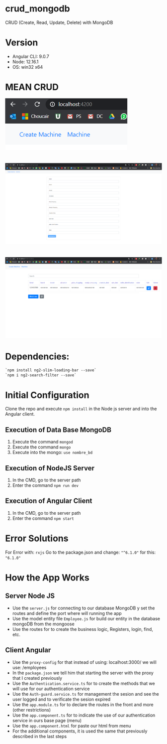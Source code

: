 # crud_mongodb

CRUD (Create, Read, Update, Delete) with MongoDB 



# Version

* Angular CLI: 9.0.7
* Node: 12.16.1
* OS: win32 x64

# MEAN CRUD

![MEAN Todo](screenshots/CRUD-MEAN-MongoDB-Express-Angular-NodeJS.png)
#
![MEAN Todo](screenshots/CRUD-MEAN-MongoDB-Express-Angular-NodeJS-2.png)
#
![MEAN Todo](screenshots/CRUD-MEAN-MongoDB-Express-Angular-NodeJS-3.png)

# Dependencies:
    `npm install ng2-slim-loading-bar --save`
    `npm i ng2-search-filter --save`

# Initial Configuration
Clone the repo and execute `npm install` in the Node js server and into the Angular client.

## Execution of Data Base MongoDB
1. Execute the command `mongod `
2. Èxecute the command `mongo`
3. Execute into the mongo: `use nombre_bd`

## Execution of NodeJS Server
1. In the CMD, go to the server path
2. Enter the command `npm run dev`

## Execution of Angular Client
1. In the CMD, go to the server path
2. Enter the command `npm start`

# Error Solutions
For Error with: `rxjs` Go to the package.json and change: `"^6.1.0"` for this: `"6.1.0"`

# How the App Works

## Server Node JS
* Use the `server.js` for connecting to our database MongoDB y set the routes and define the port where will running the app
* Use the model entity file `Employee.js` for build our entity in the database mongoDB from the mongoose
* Use the routes for to create the business logic, Registers, login, find, etc.

## Client Angular
* Use the `proxy-config` for that instead of using: localhost:3000/ we will use: /employees
* In the `package.json` we tell him that starting the server with the proxy that I created previously
* Use the `Authentication.service.ts` for to create the methods that we will use for our authentication service
* Use the `Auth-guard.service.ts` for management the sesion and see the user logged and to verificate the sesion expired
* Use the `app.module.ts` for to declare the routes in the front and more (other restrictions)
* Use the `app.component.ts` for to indicate the use of our authentication service in ours base page (menu)
* Use the `app.component.html` for paste our html from menu
* For the additional components, it is used the same that previously described in the last steps


